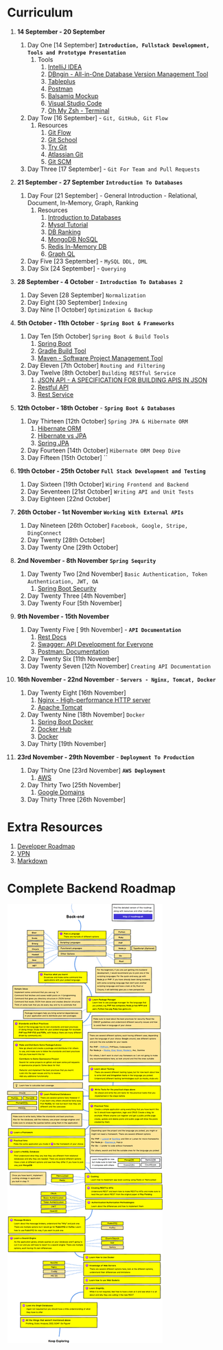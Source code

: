 # Curriculum

1. **14 September - 20 September** 
   1. Day One   [14 September] **`Introduction, Fullstack Development, Tools and Prototype Presentation`**
      1. Tools
         1. [IntelliJ IDEA](https://www.jetbrains.com/idea/download/)
         2. [DBngin - All-in-One Database Version Management Tool](https://dbngin.com/)
         3. [Tableplus](https://tableplus.com/)
         4. [Postman](https://www.getpostman.com/)
         5. [Balsamiq Mockup](https://balsamiq.com/)
         6. [Visual Studio Code](https://code.visualstudio.com/)
         7. [Oh My Zsh - Terminal](https://ohmyz.sh/)
   2. Day Tow   [16 September] - `Git, GitHub, Git Flow`
      1. Resources
         1. [Git Flow](https://www.atlassian.com/git/tutorials/comparing-workflows/gitflow-workflow)
         2. [Git School](http://git-school.github.io/visualizing-git/)
         3. [Try Git](https://try.github.io/)
         4. [Atlassian Git](https://www.atlassian.com/git/tutorials)
         5. [Git SCM](https://git-scm.com/docs/gittutorial)
   3. Day Three [17 September] - `Git For Team and Pull Requests`
   
2. **21 September - 27 September** **`Introduction To Databases`**
   1. Day Four  [21 September] - General Introduction - Relational, Document, In-Memory, Graph, Ranking
      1. Resources
         1. [Introduction to Databases](https://lagunita.stanford.edu/courses/Engineering/db/2014_1/course/)
         2. [Mysql Tutorial](https://dev.mysql.com/doc/refman/8.0/en/tutorial.html)
         3. [DB Ranking](https://db-engines.com/en/ranking)
         4. [MongoDB NoSQL](https://www.mongodb.com/)
         5. [Redis In-Memory DB](https://redis.io/)
         6. [Graph QL](https://graphql.org/)
   2. Day Five  [23 September] - `MySQL DDL, DML`
   3. Day Six   [24 September] - `Querying`
3. **28 September - 4 October** - **`Introduction To Databases 2`**
   1. Day Seven [28 September] `Normalization`
   2. Day Eight [30 September] `Indexing`
   3. Day Nine  [1 October]    `Optimization & Backup`
4. **5th October - 11th October** - **`Spring Boot & Frameworks`**
   1. Day Ten    [5th October] `Spring Boot & Build Tools`
      1. [Spring Boot](https://spring.io/guides/gs/spring-boot/)
      2. [Gradle Build Tool](https://gradle.org/)
      3. [Maven - Software Project Management Tool](https://maven.apache.org/)
   2. Day Eleven [7th October] `Routing and Filtering`
   3. Day Twelve [8th October] `Building RESTful Service`
      1. [JSON API - A SPECIFICATION FOR BUILDING APIS IN JSON](https://jsonapi.org)
      2. [Restful API](https://restfulapi.net/)
      3. [Rest Service](https://spring.io/guides/gs/rest-service/)
5. **12th October - 18th October** - **`Spring Boot & Databases`**
   1. Day Thirteen  [12th October] `Spring JPA & Hibernate ORM`
      1. [Hibernate ORM](https://hibernate.org/orm/)
      2. [Hibernate vs JPA](https://dzone.com/articles/what-is-the-difference-between-hibernate-and-sprin-1)
      3. [Spring JPA](https://spring.io/guides/gs/accessing-data-rest/)
   2. Day Fourteen  [14th October]  `Hibernate ORM Deep Dive`
   3. Day Fifteen   [15th October]  ``
6.  **19th October - 25th October** **`Full Stack Development and Testing`**
    1.  Day Sixteen   [19th October] `Wiring Frontend and Backend`
    2.  Day Seventeen [21st October] `Writing API and Unit Tests`
    3.  Day Eighteen  [22nd October]
7.  **26th October - 1st November**  **`Working With External APIs`**
    1.  Day Nineteen   [26th October] `Facebook, Google, Stripe, DingConnect`
    2.  Day Twenty     [28th October]
    3.  Day Twenty One [29th October]
8.  **2nd November - 8th November** **`Spring Sequrity`**
    1.  Day Twenty Two   [2nd November] `Basic Authentication, Token Authentication, JWT, OA`
        1.  [Spring Boot Security](https://spring.io/guides/topicals/spring-security-architecture)
    2.  Day Twenty Three [4th November]
    3.  Day Twenty Four  [5th November]
9.  **9th November - 15th November**
    1.  Day Twenty Five  [ 9th November] - **`API Documentation`** 
        1.  [Rest Docs](https://spring.io/guides/gs/testing-restdocs/)
        2.  [Swagger: API Development for Everyone](https://swagger.io/)
        3.  [Postman: Documentation](https://learning.getpostman.com/docs/postman/api_documentation/intro_to_api_documentation/)
    2.  Day Twenty Six   [11th November]
    3.  Day Twenty Seven [12th November] `Creating API Documentation`
10. **16th November - 22nd November** - **`Servers - Nginx, Tomcat, Docker`** 
    1.  Day Twenty Eight [16th November] 
        1.  [Nginx - High-performance HTTP server](https://www.nginx.com/)
        2.  [Apache Tomcat](https://tomcat.apache.org/) 
    2.  Day Twenty Nine  [18th November] `Docker`
        1.  [Spring Boot Docker](https://spring.io/guides/gs/spring-boot-docker/)
        2.  [Docker Hub](https://hub.docker.com/)
        3.  [Docker](https://www.docker.com/)
    3.  Day Thirty       [19th November]
11. **23rd November - 29th November**  - **`Deployment To Production`**
    1.  Day Thirty One   [23rd November] **`AWS Deployment`**
        1.  [AWS](https://aws.amazon.com/)
    1.  Day Thirty Two   [25th November]
        1.  [Google Domains](https://domains.google/)
    2.  Day Thirty Three [26th November]


# Extra Resources
   1. [Developer Roadmap](https://github.com/kamranahmedse/developer-roadmap)
   2. [VPN](https://protonvpn.com/)
   3. [Markdown](https://www.markdownguide.org)

# Complete Backend Roadmap

![Back-end Roadmap](./images/backend.png)
